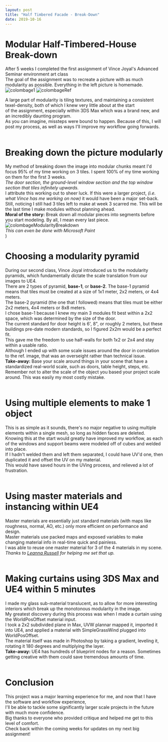 ```yaml
---
layout: post
title: "Half Timbered Facade - Break-Down"
date: 2019-10-16
---
```


Modular Half-Timbered-House Break-down
===============

After 5 weeks I completed the first assignment of Vince Joyal's Advanced Seminar environment art class<br/>
The goal of the assignment was to recreate a picture with as much modularity as possible. Everything in the left picture is homemade. <br/>
![colombage1](https://i.imgur.com/t4lATKD.png)
![colombageRef](https://i.imgur.com/68jCq9E.jpg)<br/>

A large part of modularity is tiling textures, and maintaining a consistent texel-density, both of which I knew very little about at the start<br/>
of the assignment, especially within 3DS Max which was a brand new, and an incredibly daunting program.<br/>
As you can imagine, missteps were bound to happen. Because of this, I will post my process, as well as ways I'll improve my workflow going forwards. <br/>
<br/>

# Breaking down the picture modularly <br/>
My method of breaking down the image into modular chunks meant I'd focus 95% of my time working on 3 tiles. I spent 100% of my time working on them for the first 3 weeks.<br/>
*The door section, the ground-level window section and the top window section that tiles infinitely upwards.*<br/>
I attribute this working out to sheer luck. If this were a larger project, *(i.e. what Vince has me working on now)* it would have been a major set-back.<br/>
Still, noticing I still had 3 tiles left to make at week 3 scarred me. This will be the last time I make modules without planning ahead.<br/>
**Moral of the story:** Break down all modular pieces into segments before you start modeling. By all, I mean every last piece. <br/>
![colombageModularityBreakdown](https://i.imgur.com/8CSyv1M.jpg)<br/>
*This can even be done with Microsoft Paint*<br/>
)<br/>

# Choosing a modularity pyramid <br/>
During our second class, Vince Joyal introduced us to the modularity pyramids, which fundamentally dictate the scale translation from our images to UE4.<br/>
There are 2 types of pyramid, **base-1**, or **base-2**. The base-1 pyramid means that tiles must be created at a size of 1x1 meter, 2x2 meters, or 4x4 meters. <br/>
The base-2 pyramid (the one that I followed) means that tiles must be either 2x2 meters, 4x4 meters or 8x8 meters.<br/>
I chose base-1 because I knew my main 3 modules fit best within a 2x2 space, which was determined by the size of the door.<br/>
The current standard for door height is 6', 8", or roughly 2 meters, but these buildings pre-date modern standards, so I figured 2x2m would be a perfect fit.<br/>
This gave me the freedom to use half-walls for both 1x2 or 2x4 and stay within a usable ratio. <br/>
Although I ended up with some scale issues around the door in correlation to the ref. image, that was an overseight rather than technical issue.<br/>
**Take-away:** Base your scale around things in your scene that have a standardized real-world scale, such as doors, table height, steps, etc. <br/>
Remember not to alter the scale of the object you based your project scale around. This was easily my most costly mistake.<br/> 
<br/>

# Using multiple elements to make 1 object <br/>
This is as simple as it sounds, there's no major negative to using multiple elements within a single mesh, so long as hidden faces are deleted. <br/>
Knowing this at the start would greatly have improved my workflow, as each of the windows and support beams were modeled off of cubes and welded into place.<br/>
If I hadn't welded them and left them separated, I could have UV'd one, then duplicated it and offset the UV on my material.<br/>
This would have saved hours in the UVing process, and relieved a lot of frustration.<br/>
<br/>

# Using master materials and instancing within UE4 <br/>
Master materials are essentially just standard materials (with maps like roughness, normal, AO, etc.) only more efficient on performance and design.<br/>
Master materials use packed maps and exposed variables to make changing material info in real-time quick and painless. <br/>
I was able to reuse one master material for 3 of the 4 materials in my scene.<br/>
*Thanks to [Leanna Russell](https://www.artstation.com/leannarussell) for helping me set that up.* <br/>
<br/>

# Making curtains using 3DS Max and UE4 within 5 minutes <br/>
I made my glass sub-material translucent, as to allow for more interesting interiors which break up the monotonous modularity in the image.<br/>
My greatest discovery during this process was when I made a curtain using the WorldPosOffset material input.<br/>
I took a 2x2 subdivided plane in Max, UVW plannar mapped it, imported it into UE4, and applied a material with SimpleGrassWind plugged into WorldPosOffset. <br/>
The material itself was made in Photoshop by taking a gradient, leveling it, rotating it 180 degrees and multiplying the layer. <br/>
**Take-away:** UE4 has hundreds of blueprint nodes for a reason. Sometimes getting creative with them could save tremendous amounts of time.<br/>
<br/>

# Conclusion <br/>
This project was a major learning experience for me, and now that I have the software and workflow experience,<br/>
I'll be able to tackle some significantly larger scale projects in the future with much more confidence. <br/>
Big thanks to everyone who provided critique and helped me get to this level of comfort.<br/>
Check back within the coming weeks for updates on my next big assignment!<br/>
  



